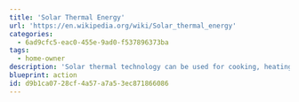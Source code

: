```yaml
---
title: 'Solar Thermal Energy'
url: 'https://en.wikipedia.org/wiki/Solar_thermal_energy'
categories:
  - 6ad9cfc5-eac0-455e-9ad0-f537896373ba
tags:
  - home-owner
description: 'Solar thermal technology can be used for cooking, heating your home through radiant floors, radiators, or forced air. It can be used to heat water directly for hot showers too.'
blueprint: action
id: d9b1ca07-28cf-4a57-a7a5-3ec871866086
---
```

